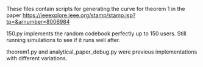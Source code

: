 These files contain scripts for generating the curve for theorem 1 in the paper https://ieeexplore.ieee.org/stamp/stamp.jsp?tp=&arnumber=8006984

150.py implements the random codebook perfectly up to 150 users. Still running simulations to see if it runs well after.

theorem1.py and analytical_paper_debug.py were previous implementations with different variations.
